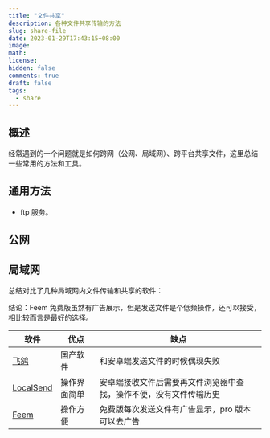```yaml
---
title: "文件共享"
description: 各种文件共享传输的方法
slug: share-file
date: 2023-01-29T17:43:15+08:00
image:
math:
license:
hidden: false
comments: true
draft: false
tags:
  - share
---
```


## 概述

经常遇到的一个问题就是如何跨网（公网、局域网）、跨平台共享文件，这里总结一些常用的方法和工具。

## 通用方法

- ftp 服务。

## 公网

## 局域网

总结对比了几种局域网内文件传输和共享的软件：

结论：Feem 免费版虽然有广告展示，但是发送文件是个低频操作，还可以接受，相比较而言是最好的选择。

| 软件                                | 优点         | 缺点                                                               |
| ----------------------------------- | ------------ | ------------------------------------------------------------------ |
| [飞鸽](http://www.ipmsg.org.cn/)    | 国产软件     | 和安卓端发送文件的时候偶现失败                                     |
| [LocalSend](https://localsend.org/) | 操作界面简单 | 安卓端接收文件后需要再文件浏览器中查找，操作不便，没有文件传输历史 |
| [Feem](https://feem.io/)            | 操作方便     | 免费版每次发送文件有广告显示，pro 版本可以去广告                   |
